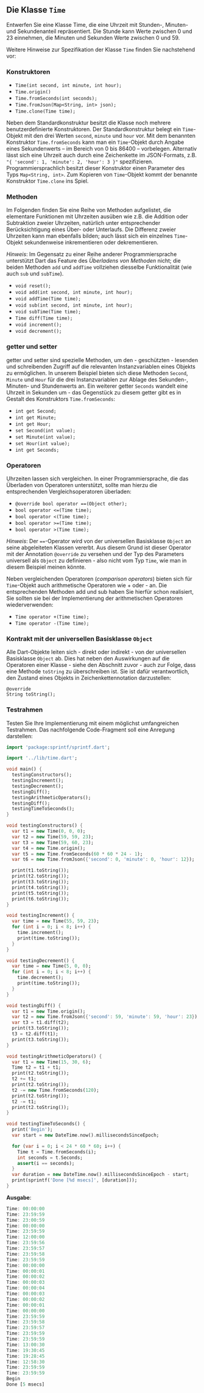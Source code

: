 ## Die Klasse ``Time``

Entwerfen Sie eine Klasse Time, die eine Uhrzeit mit Stunden-, Minuten- und Sekundenanteil repräsentiert. Die Stunde kann Werte zwischen 0 und 23 einnehmen, die Minuten und Sekunden Werte zwischen 0 und 59.

Weitere Hinweise zur Spezifikation der Klasse ``Time`` finden Sie nachstehend vor:

### Konstruktoren
	
* ``Time(int second, int minute, int hour);``
* ``Time.origin()``
* ``Time.fromSeconds(int seconds);``
* ``Time.fromJson(Map<String, int> json);``
* ``Time.clone(Time time);``

Neben dem Standardkonstruktur besitzt die Klasse noch mehrere benutzerdefinierte Konstruktoren. Der Standardkonstruktur belegt ein ``Time``-Objekt mit den drei Werten ``second``, ``minute`` und ``hour`` vor. Mit dem benannten Konstruktor ``Time.fromSeconds`` kann man ein ``Time``-Objekt durch Angabe eines Sekundenwerts – im Bereich von 0 bis 86400 – vorbelegen. Alternativ lässt sich eine Uhrzeit auch durch eine Zeichenkette im JSON-Formats, z.B. ``"{ 'second': 1, 'minute': 2, 'hour': 3 }"`` spezifizieren. Programmiersprachlich besitzt dieser Konstruktor einen Parameter des Typs ``Map<String, int>``. Zum Kopieren von ``Time``-Objekt kommt der benannte Konstruktor ``Time.clone`` ins Spiel.

### Methoden

Im Folgenden finden Sie eine Reihe von Methoden aufgelistet, die elementare Funktionen mit Uhrzeiten ausüben wie z.B. die Addition oder Subtraktion zweier Uhrzeiten, natürlich unter entsprechender Berücksichtigung eines Über- oder Unterlaufs. Die Differenz zweier Uhrzeiten kann man ebenfalls bilden; auch lässt sich ein einzelnes  ``Time``-Objekt sekundenweise inkrementieren oder dekrementieren.

*Hinweis*: Im Gegensatz zu einer Reihe anderer Programmiersprache unterstützt Dart das Feature des *Überladens von Methoden* nicht; die beiden Methoden ``add`` und ``addTime`` vollziehen diesselbe Funktionalität (wie auch ``sub`` und ``subTime``).

* ``void reset();``
* ``void add(int second, int minute, int hour);``
* ``void addTime(Time time);``
* ``void sub(int second, int minute, int hour);``
* ``void subTime(Time time);``
* ``Time diff(Time time);``
* ``void increment();``
* ``void decrement();``

### getter und setter

getter und setter sind spezielle Methoden, um den - geschützten - lesenden und schreibenden Zugriff auf die relevanten Instanzvariablen eines Objekts zu ermöglichen. In unserem Beispiel bieten sich diese Methoden ``Second``, ``Minute`` und ``Hour`` für die drei Instanzvariablen zur Ablage des Sekunden-, Minuten- und Stundenwerts an. Ein weiterer getter ``Seconds`` wandelt eine Uhrzeit in Sekunden um - das Gegenstück zu diesem getter gibt es in Gestalt des Konstruktors ``Time.fromSeconds``:

* ``int get Second;``
* ``int get Minute;``
* ``int get Hour;``
* ``set Second(int value);``
* ``set Minute(int value);``
* ``set Hour(int value);``
* ``int get Seconds;``

### Operatoren

Uhrzeiten lassen sich vergleichen. In einer Programmiersprache, die das Überladen von Operatoren unterstützt, sollte man hierzu die entsprechenden Vergleichsoperatoren überladen:

* ``@override bool operator ==(Object other);``
* ``bool operator <=(Time time);``
* ``bool operator <(Time time);``
* ``bool operator >=(Time time);``
* ``bool operator >(Time time);``

*Hinweis*: Der ``==``-Operator wird von der universellen Basisklasse ``Object`` an seine abgeleiteten Klassen vererbt. Aus diesem Grund ist dieser Operator mit der Annotation ``@override`` zu versehen und der Typ des Parameters universell als ``Object`` zu definieren - also nicht vom Typ ``Time``, wie man in diesem Beispiel meinen könnte.

Neben vergleichenden Operatoren (*comparison operators*) bieten sich für ``Time``-Objekt auch arithmetische Operatoren wie + oder - an. Die entsprechenden Methoden add und sub haben Sie hierfür schon realisiert, Sie sollten sie bei der Implementierung der arithmetischen Operatoren wiederverwenden:

* ``Time operator +(Time time);``
* ``Time operator -(Time time);``

### Kontrakt mit der universellen Basisklasse ``Object``

Alle Dart-Objekte leiten sich - direkt oder indirekt - von der universellen Basisklasse ``Object`` ab. Dies hat neben den Auswirkungen auf die Operatoren einer Klasse - siehe den Abschnitt zuvor - auch zur Folge, dass eine Methode ``toString`` zu überschreiben ist. Sie ist dafür verantwortlich, den Zustand eines Objekts in Zeichenkettennotation darzustellen:

``@override``  
``String toString();``

### Testrahmen

Testen Sie Ihre Implementierung mit einem möglichst umfangreichen Testrahmen. Das nachfolgende Code-Fragment soll eine Anregung darstellen:

```dart
import 'package:sprintf/sprintf.dart';

import '../lib/time.dart';

void main() {
  testingConstructors();
  testingIncrement();
  testingDecrement();
  testingDiff();
  testingArithmeticOperators();
  testingDiff();
  testingTimeToSeconds();
}

void testingConstructors() {
  var t1 = new Time(0, 0, 0);
  var t2 = new Time(59, 59, 23);
  var t3 = new Time(59, 60, 23);
  var t4 = new Time.origin();
  var t5 = new Time.fromSeconds(60 * 60 * 24 - 1);
  var t6 = new Time.fromJson({'second': 0, 'minute': 0, 'hour': 12});

  print(t1.toString());
  print(t2.toString());
  print(t3.toString());
  print(t4.toString());
  print(t5.toString());
  print(t6.toString());
}

void testingIncrement() {
  var time = new Time(55, 59, 23);
  for (int i = 0; i < 8; i++) {
    time.increment();
    print(time.toString());
  }
}

void testingDecrement() {
  var time = new Time(5, 0, 0);
  for (int i = 0; i < 8; i++) {
    time.decrement();
    print(time.toString());
  }
}

void testingDiff() {
  var t1 = new Time.origin();
  var t2 = new Time.fromJson({'second': 59, 'minute': 59, 'hour': 23});
  var t3 = t1.diff(t2);
  print(t3.toString());
  t3 = t2.diff(t1);
  print(t3.toString());
}

void testingArithmeticOperators() {
  var t1 = new Time(15, 30, 6);
  Time t2 = t1 + t1;
  print(t2.toString());
  t2 += t1;
  print(t2.toString());
  t2 -= new Time.fromSeconds(120);
  print(t2.toString());
  t2 -= t1;
  print(t2.toString());
}

void testingTimeToSeconds() {
  print('Begin');
  var start = new DateTime.now().millisecondsSinceEpoch;

  for (var i = 0; i < 24 * 60 * 60; i++) {
    Time t = Time.fromSeconds(i);
    int seconds = t.Seconds;
    assert(i == seconds);
  }
  var duration = new DateTime.now().millisecondsSinceEpoch - start;
  print(sprintf('Done [%d msecs]', [duration]));
}
```

**Ausgabe**:

```dart
Time: 00:00:00
Time: 23:59:59
Time: 23:00:59
Time: 00:00:00
Time: 23:59:59
Time: 12:00:00
Time: 23:59:56
Time: 23:59:57
Time: 23:59:58
Time: 23:59:59
Time: 00:00:00
Time: 00:00:01
Time: 00:00:02
Time: 00:00:03
Time: 00:00:04
Time: 00:00:03
Time: 00:00:02
Time: 00:00:01
Time: 00:00:00
Time: 23:59:59
Time: 23:59:58
Time: 23:59:57
Time: 23:59:59
Time: 23:59:59
Time: 13:00:30
Time: 19:30:45
Time: 19:28:45
Time: 12:58:30
Time: 23:59:59
Time: 23:59:59
Begin
Done [5 msecs]
```
